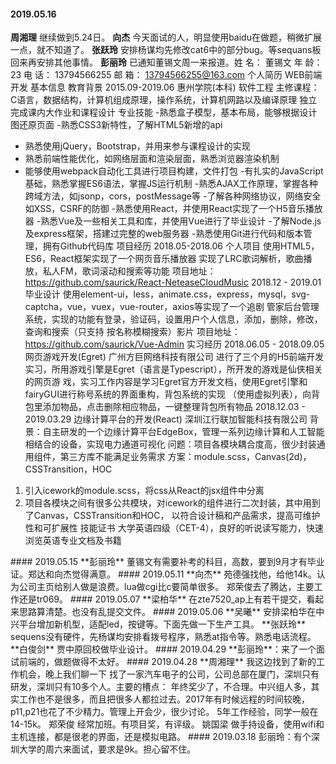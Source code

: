 
#### 2019.05.16
**周湘理** 继续做到5.24日。
**向杰** 今天面试的人，明显使用baidu在做题，稍微扩展一点，就不知道了。
**张跃玲** 安排杨谋均先修改cat6中的部分bug。等sequans板回来再安排其他事情。
**彭丽玲** 已通知董锡⽂周一来报道。<hide>姓 名： 董锡⽂ 年 龄：23 电 话： 13794566255 邮 箱： 13794566255@163.com
个⼈简历
WEB前端开发
基本信息
教育背景
2015.09-2019.06 惠州学院(本科) 软件⼯程
主修课程：C语⾔，数据结构，计算机组成原理，操作系统，计算机⽹路以及编译原理
独⽴完成课内⼤作业和课程设计
专业技能
-熟悉盒⼦模型，基本布局，能够根据设计图还原页⾯
-熟悉CSS3新特性，了解HTML5新增的api
- 熟悉使⽤jQuery，Bootstrap，并⽤来参与课程设计的实现
- 熟悉前端性能优化，如⽹络层⾯和渲染层⾯，熟悉浏览器渲染机制
- 能够使⽤webpack⾃动化⼯具进⾏项⽬构建，⽂件打包
-有扎实的JavaScript基础，熟悉掌握ES6语法，掌握JS运⾏机制
-熟悉AJAX⼯作原理，掌握各种跨域⽅法，如jsonp，cors，postMessage等
-了解各种⽹络协议，⽹络安全如XSS，CSRF的防御
-熟悉使⽤React，并使⽤React实现了⼀个H5⾳乐播放器
-熟悉Vue及⼀些相关⼯具和库，并使⽤Vue进⾏了毕业设计
-了解Node.js及express框架，搭建过完整的web服务器
-熟悉使⽤Git进⾏代码和版本管理，拥有Github代码库
项⽬经历
2018.05-2018.06 个⼈项⽬
使⽤HTML5，ES6，React框架实现了⼀个⽹页⾳乐播放器
实现了LRC歌词解析，歌曲播放，私⼈FM，歌词滚动和搜索等功能
项⽬地址： https://github.com/saurick/React-NeteaseCloudMusic
2018.12 - 2019.01 毕业设计
使⽤element-ui，less，animate.css，express，mysql，svg-captcha，vue，vuex，vue-router，axios等实现了⼀个追剧
管家后台管理系统，实现的功能有登录，验证码，设置⽤户个⼈信息，添加，删除，修改，查询和搜索（只⽀持
按名称模糊搜索）影⽚
项⽬地址： https://github.com/saurick/Vue-Admin
实习经历
2018.06.05 - 2018.09.05 ⽹页游戏开发(Egret) 广州⽅巨⽹络科技有限公司
进⾏了三个⽉的H5前端开发实习，所⽤游戏引擎是Egret（语⾔是Typescript），所开发的游戏是仙侠相关的⽹页游
戏，实习⼯作内容是学习Egret官⽅开发⽂档，使⽤Egret引擎和fairyGUI进⾏称号系统的界⾯重构，背包系统的实现
（使⽤虚拟列表），向背包⾥添加物品，点击删除相应物品，⼀键整理背包所有物品
2018.12.03 - 2019.03.29 边缘计算平台的开发(React) 深圳江⾏联加智能科技有限公司
背景：⾃主研发的⼀个边缘计算平台EdgeBox，管理⼀系列边缘计算和⼈⼯智能相结合的设备，实现电⼒通道可视化
问题：项⽬各模块耦合度⾼，很少封装通⽤组件，第三⽅库不能满⾜业务需求
⽅案：module.scss，Canvas(2d)，CSSTransition，HOC
1. 引入icework的module.scss，将css从React的jsx组件中分离
2. 项⽬各模块之间有很多公共模块，对icework的组件进⾏⼆次封装，其中⽤到了Canvas，CSSTransition和HOC，
以符合设计稿和产品需求，提⾼可维护性和可扩展性
技能证书
⼤学英语四级（CET-4），良好的听说读写能⼒，快速浏览英语专业⽂档及书籍
</hide>
#### 2019.05.15
**彭丽玲** 董锡⽂有需要补考的科目，高数，要到9月才有毕业证。郑达和向杰觉得满意。
#### 2019.05.11
**向杰** 苑德强找他，给他14k。认为公司主页给别人做是浪费。lua做cgi比c要简单很多。  
郑荣俊去了腾达，主要工作还是tr069。
#### 2019.05.07
**梁柏华**  在zte7520_ap上有若干提交，看起来思路算清楚。也没有乱提交文件。
#### 2019.05.06
**吴曦**   安排梁柏华在中兴平台增加新机型，适配led，按键等。下面先做一下生产工具。
**张跃玲**  sequens没有硬件，先杨谋均安排看拨号程序，熟悉at指令等。熟悉电话流程。
**白俊剑**  贾中原回校做毕业设计。
#### 2019.04.29
**彭丽玲**：来了一个面试前端的，做题做得不太好。
#### 2019.04.28
**周湘理** 我这边找到了新的工作机会，晚上我们聊一下
找了一家汽车电子的公司，公司总部在厦门，深圳只有研发，深圳只有10多个人。主要的槽点： 年终奖少了，不合理。中兴组人多，其实工作也不是很多，而且把很多人都拉过去。2017年有时候远程的时间较晚，p11,p21也花了不少精力。管理上开会少，很少讨论。
5年工作经验，同学一般在14-15k。
郑荣俊 经常加班。有项目奖，有评级。
姚国梁 做手持设备，使用wifi和主机连接，都是很老的界面，还是模拟电路。
#### 2019.03.18
彭丽玲：有个深圳大学的周六来面试，要求是9k。担心留不住。
